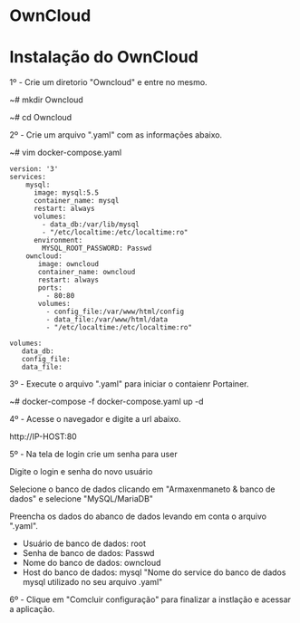 # OwnCloud

# Instalação do OwnCloud


1º - Crie um diretorio "Owncloud" e entre no mesmo.

~# mkdir Owncloud

~# cd Owncloud

2º - Crie um arquivo ".yaml" com as informações abaixo.

~# vim docker-compose.yaml


    version: '3'
    services:
        mysql:
          image: mysql:5.5
          container_name: mysql
          restart: always
          volumes:
            - data_db:/var/lib/mysql
            - "/etc/localtime:/etc/localtime:ro"
          environment:
            MYSQL_ROOT_PASSWORD: Passwd
        owncloud:
           image: owncloud
           container_name: owncloud
           restart: always
           ports:
             - 80:80
           volumes:
             - config_file:/var/www/html/config
             - data_file:/var/www/html/data
             - "/etc/localtime:/etc/localtime:ro"

    volumes:
       data_db:
       config_file:
       data_file:


3º - Execute o arquivo ".yaml" para iniciar o contaienr Portainer.


~# docker-compose -f docker-compose.yaml up -d


4º - Acesse o navegador e digite a url abaixo.

http://IP-HOST:80


5º - Na tela de login crie um senha para user

Digite o login e senha do novo usuário

Selecione o banco de dados clicando em "Armaxenmaneto & banco de dados" e selecione "MySQL/MariaDB"

Preencha os dados do abanco de dados levando em conta o arquivo ".yaml".

- Usuário de banco de dados: root
- Senha de banco de dados: Passwd
- Nome do banco de dados: owncloud 
- Host do banco de dados: mysql "Nome do service do banco de dados mysql utilizado no seu arquivo .yaml"

6º - Clique em "Comcluir configuração" para finalizar a instlação e acessar a aplicação.
